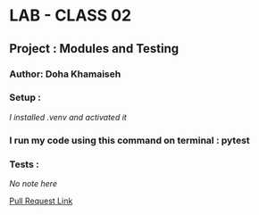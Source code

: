 # LAB - CLASS 02

## Project : Modules and Testing
### Author: Doha Khamaiseh

### Setup :
*I installed .venv and activated it*

### I run my code using this command on terminal : pytest

### Tests :

*No note here*

[Pull Request Link]()